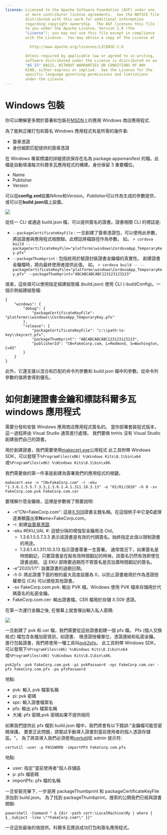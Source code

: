 ```yaml
---
license: Licensed to the Apache Software Foundation (ASF) under one
         or more contributor license agreements.  See the NOTICE file
         distributed with this work for additional information
         regarding copyright ownership.  The ASF licenses this file
         to you under the Apache License, Version 2.0 (the
         "License"); you may not use this file except in compliance
         with the License.  You may obtain a copy of the License at

           http://www.apache.org/licenses/LICENSE-2.0

         Unless required by applicable law or agreed to in writing,
         software distributed under the License is distributed on an
         "AS IS" BASIS, WITHOUT WARRANTIES OR CONDITIONS OF ANY
         KIND, either express or implied.  See the License for the
         specific language governing permissions and limitations
         under the License.
---
```


# Windows 包裝

你可以瞭解更多關於簽署和包裝在[MSDN](https://msdn.microsoft.com/en-us/library/hh446593(v=vs.85).aspx)上的應用 Windows 商店應用程式.

為了能夠正確打包和簽名 Windows 應用程式有是所需的幾件事:

  * 簽章憑證
  * 身份細節匹配提供的簽章憑證

在 Windows 專案標識的詳細資訊保存在名為 package.appxmanifest 的檔。此檔是自動填滿每次科爾多瓦應用程式的構建。身份保留 3 重要欄位。

  * Name
  * Publisher
  * Version

可以從**config.xml**設置*NAme*和*Version*。*Publisher*可以作為生成的參數提供，或可以在**build.json**檔上設置。

![](img/guide/platforms/win8/packaging.png)

從任一 CLI 或通過 build.json 檔，可以提供簽名的證書。證書相關 CLI 的標誌是:

  * `--packageCertificateKeyFile` : 一旦創建了簽章憑證包，可以使用此參數，將該證書與應用程式相關聯。此標誌將檔路徑作為參數。 如。 `> cordova build -- --packageCertificateKeyFile="platforms\windows\CordovaApp_TemporaryKey.pfx"`
  * `--packageThumbprint` : 包指紋用於驗證封裝證書金鑰檔的真實性。 創建證書金鑰檔時，將向最終使用者提供此值。 如。 `> cordova build -- --packageCertificateKeyFile="platforms\windows\CordovaApp_TemporaryKey.pfx" --packageThumbprint="ABCABCABCABC123123123123"`

或者，這些值可以使用指定組建組態檔 (build.json) 使用 CLI (-buildConfig)。一個示例組建組態檔:

    {
        "windows": {
            "debug": {
                "packageCertificateKeyFile": "platforms\\windows\\CordovaApp_TemporaryKey.pfx"
            },
            "release": {
                "packageCertificateKeyFile": "c:\\path-to-key\\keycert.pfx",
                "packageThumbprint": "ABCABCABCABC123123123123",
                "publisherId": "CN=FakeCorp.com, L=Redmond, S=Washington, C=US"
            }
        }
    }
    

此外，它還支援以混合和匹配的命令列參數和 build.json 檔中的參數。從命令列參數的值將會得到優先。

# 如何創建證書金鑰和標誌科爾多瓦 windows 應用程式

需要分發和安裝 Windows 應用商店應用程式簽名的。 當你部署套裝程式版本，這一過程將由 Visual Studio 通常進行處理。 我們要做 tmhis 沒有 Visual Studio 創建我們自己的證書。

用於創建證書，我們需要使用[makecert.exe](https://msdn.microsoft.com/en-us/library/ff548309(v=vs.85).aspx)公用程式 此工具附帶 Windows SDK，可以發現下`%ProgramFiles(x86) %\Windows Kits\8.1\bin\x64`或`%ProgramFiles(x86) %\Windows Kits\8.1\bin\x86`.

我們需要做的第一件事是創建為簽署我們的應用程式的根鍵。

`makecert.exe -n "CN=FakeCorp.com" -r -eku "1.3.6.1.5.5.7.3.3,1.3.6.1.4.1.311.10.3.13" -e "01/01/2020" –h 0 -sv FakeCorp.com.pvk FakeCorp.com.cer`

要理解什麼金鑰做，這裡是參數做了簡要說明:

  * -n"CN=FakeCorp.com": 這是[X.509](http://en.wikipedia.org/wiki/X.509)證書主題名稱。在這個例子中它是**C**處理逐漸顯露出來**N**ame=FakeCorp.com。
  * -r: 創建[自簽章憑證](http://en.wikipedia.org/wiki/Self-signed_certificate).
  * -eku #EKU_VAL #: 逗號分隔的增強型金鑰用法 Oid。 
      * 1.3.6.1.5.5.7.3.3 表示該證書是有效的代碼簽名。始終指定此值以限制證書的用途。
      * 1.3.6.1.4.1.311.10.3.13 指示證書尊重一生簽署。 通常情況下，如果簽名是時間戳記，只要證書是在點有效時間戳記的時候，該簽名仍然有效即使在證書過期。 這 EKU 部隊要過期而不管簽名是否加蓋時間戳記的簽名。
  * -e"2020/1/1": 設置證書的過期日期。 
  * -h 0: 將此證書下面的樹的最大高度設置為 0，以防止證書被用於作為憑證授權單位 (CA) 可以頒發其他證書。
  * -sv FakeCorp.com.pvk: 輸出 PVK 檔。Windows 使用 PVK 檔來存儲用於代碼簽名的私密金鑰。
  * FakeCorp.com.cer: 輸出證書檔。CER 檔用於存儲 X.509 憑證。

在第一次運行金鑰之後, 在螢幕上就會彈出輸入私人密碼:

![](img/guide/platforms/win8/createprivatekeywindow.png)

一旦創建了 pvk 和 cer 檔，我們需要從這些證書創建一個 pfx 檔。 Pfx (個人交換格式) 檔包含各種加密資訊，如證書、 根憑證授權單位，憑證連結和私密金鑰。 進行包裝證書，我們將使用一種工具叫[pvk2pfx](https://msdn.microsoft.com/en-us/library/ff550672(v=vs.85).aspx)。 此工具附帶 Windows SDK，可以發現下`%ProgramFiles(x86) %\Windows Kits\8.1\bin\x64`或`%ProgramFiles(x86) %\Windows Kits\8.1\bin\x86`.

`pvk2pfx -pvk FakeCorp.com.pvk -pi pvkPassword -spc FakeCorp.com.cer -pfx FakeCorp.com.pfx -po pfxPassword`

地點:

  * pvk: 輸入 pvk 檔案名稱
  * pi: pvk 密碼
  * spc: 輸入證書檔案名
  * pfx: 輸出 pfx 檔案名稱
  * 大埔: pfx 密碼;pvk 密碼如果不提供相同

如果我們提供此 pfx 檔到 build.json 檔中，我們將會有以下錯誤:"金鑰檔可能受密碼保護。 要更正此問題，請嘗試手動導入證書到當前使用者的個人憑證存儲區。"。 為了將其導入我們必須使用[certutil](https://technet.microsoft.com/en-us/library/ee624045(v=ws.10).aspx)從 admin 提示符:

`certutil -user -p PASSWORD -importPFX FakeCorp.com.pfx`

地點:

  * user: 指定"當前使用者"個人存儲區
  * p: pfx 檔密碼
  * importPfx: pfx 檔的名稱

一旦安裝完畢下, 一步是將 packageThumbprint 和 packageCertificateKeyFile 添加到 build.json。 為了找到 packageThumbprint，搜索的公開我們已經與證書關聯:

`powershell -Command " & {dir -path cert:\LocalMachine\My | where { $_.Subject -like \"*FakeCorp.com*\" }}"`

一旦這些最後的值提供。科爾多瓦應該成功打包和簽名應用程式。